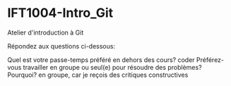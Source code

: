 # IFT1004-Intro_Git
Atelier d'introduction à Git

Répondez aux questions ci-dessous:

Quel est votre passe-temps préféré en dehors des cours?
coder
Préférez-vous travailler en groupe ou seul(e) pour résoudre des problèmes? Pourquoi?
en groupe, car je reçois des critiques constructives